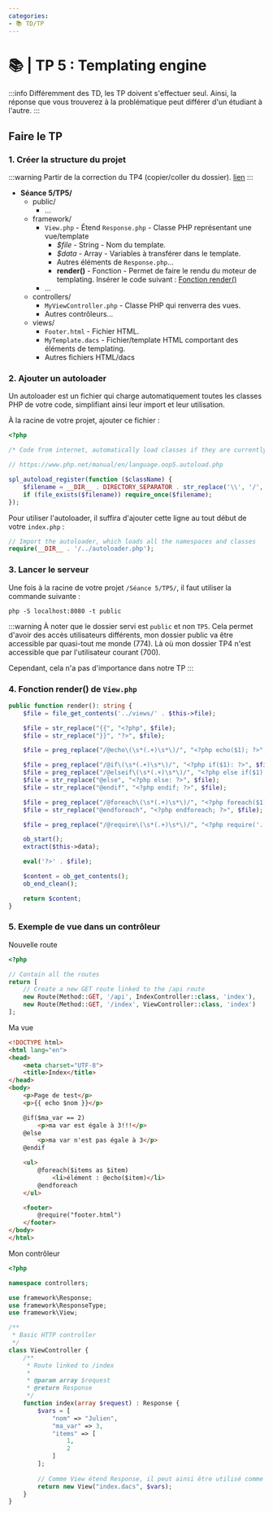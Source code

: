 ```yaml
---
categories:
- 📚 TD/TP
---
```


# 📚 | TP 5 : Templating engine

:::info
Différemment des TD, les TP doivent s'effectuer seul. Ainsi, la réponse que vous trouverez à la problématique peut différer d'un étudiant à l'autre.
:::


## Faire le TP

### 1. Créer la structure du projet

:::warning
Partir de la correction du TP4 (copier/coller du dossier). [lien](https://github.com/PHP-BUT2-DACS/Correction-TP-TD/tree/main/S%C3%A9ance%203/TP4)
:::

- **Séance 5/TP5/**
    - public/
      - ...
    - framework/
        - `View.php` - Étend `Response.php` - Classe PHP représentant une vue/template
            - _$file_ - String - Nom du template.
            - _$data_ - Array - Variables à transférer dans le template.
            - Autres éléments de `Response.php`...
            - **render()** - Fonction - Permet de faire le rendu du moteur de templating. Insérer le code suivant : [Fonction render()](#4-fonction-render-de-viewphp)
        - ...
    - controllers/
        - `MyViewController.php` - Classe PHP qui renverra des vues.
        - Autres contrôleurs...
    - views/
      - `Footer.html` - Fichier HTML.
      - `MyTemplate.dacs` - Fichier/template HTML comportant des éléments de templating.
      - Autres fichiers HTML/dacs

### 2. Ajouter un autoloader

Un autoloader est un fichier qui charge automatiquement toutes les classes PHP de votre code, simplifiant ainsi leur import et leur utilisation.

À la racine de votre projet, ajouter ce fichier :

```php title="autoloader.php"
<?php

/* Code from internet, automatically load classes if they are currently not loaded */

// https://www.php.net/manual/en/language.oop5.autoload.php

spl_autoload_register(function ($className) {
    $filename = __DIR__ . DIRECTORY_SEPARATOR . str_replace('\\', '/', $className) . '.php';
    if (file_exists($filename)) require_once($filename);
});
```

Pour utiliser l'autoloader, il suffira d'ajouter cette ligne au tout début de votre `index.php` :

```php
// Import the autoloader, which loads all the namespaces and classes
require(__DIR__ . '/../autoloader.php');
```

### 3. Lancer le serveur

Une fois à la racine de votre projet `/Séance 5/TP5/`, il faut utiliser la commande suivante :

```shell
php -S localhost:8080 -t public
```

:::warning
À noter que le dossier servi est `public` et non `TP5`. Cela permet d'avoir des accès utilisateurs différents, mon dossier public va être accessible par quasi-tout me monde (774). Là où mon dossier TP4 n'est accessible que par l'utilisateur courant (700).

Cependant, cela n'a pas d'importance dans notre TP
:::

### 4. Fonction **render()** de `View.php`

```php
public function render(): string {
    $file = file_get_contents('../views/' . $this->file);

    $file = str_replace("{{", "<?php", $file);
    $file = str_replace("}}", "?>", $file);

    $file = preg_replace("/@echo\(\s*(.+)\s*\)/", "<?php echo($1); ?>", $file);

    $file = preg_replace("/@if\(\s*(.+)\s*\)/", "<?php if($1): ?>", $file);
    $file = preg_replace("/@elseif\(\s*(.+)\s*\)/", "<?php else if($1): ?>", $file);
    $file = str_replace("@else", "<?php else: ?>", $file);
    $file = str_replace("@endif", "<?php endif; ?>", $file);

    $file = preg_replace("/@foreach\(\s*(.+)\s*\)/", "<?php foreach($1): ?>", $file);
    $file = str_replace("@endforeach", "<?php endforeach; ?>", $file);

    $file = preg_replace("/@require\(\s*(.+)\s*\)/", "<?php require('../views/' . $1); ?>", $file);

    ob_start();
    extract($this->data);

    eval('?>' . $file);

    $content = ob_get_contents();
    ob_end_clean();

    return $content;
}
```

### 5. Exemple de vue dans un contrôleur

Nouvelle route

```php title="routes.php"
<?php

// Contain all the routes
return [
    // Create a new GET route linked to the /api route
    new Route(Method::GET, '/api', IndexController::class, 'index'),
    new Route(Method::GET, '/index', ViewController::class, 'index')
];
```

Ma vue

```html title="index.dacs"
<!DOCTYPE html>
<html lang="en">
<head>
    <meta charset="UTF-8">
    <title>Index</title>
</head>
<body>
    <p>Page de test</p>
    <p>{{ echo $nom }}</p>

    @if($ma_var == 2)
        <p>ma var est égale à 3!!!</p>
    @else
        <p>ma var n'est pas égale à 3</p>
    @endif

    <ul>
        @foreach($items as $item)
            <li>élément : @echo($item)</li>
        @endforeach
    </ul>

    <footer>
        @require("footer.html")
    </footer>
</body>
</html>
```

Mon contrôleur

```php title="MyViewController.php"
<?php

namespace controllers;

use framework\Response;
use framework\ResponseType;
use framework\View;

/**
 * Basic HTTP controller
 */
class ViewController {
    /**
     * Route linked to /index
     *
     * @param array $request
     * @return Response
     */
    function index(array $request) : Response {
        $vars = [
            "nom" => "Julien",
            "ma_var" => 3,
            "items" => [
                1,
                2
            ]
        ];
        
        // Comme View étend Response, il peut ainsi être utilisé comme tel
        return new View("index.dacs", $vars);
    }
}
```